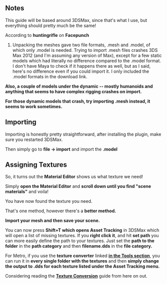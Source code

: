 ## Notes

This guide will be based around 3DSMax, since that's what I use, but everything should pretty much be the same!

According to **huntingrifle** on **Facepunch**

1. Unpacking the meshes gave two file formats, .mesh and .model, of which only .model is needed. Trying to import .mesh files crashes 3DS Max 2012 \(and I'm assuming any version of Max\), except for a few static models which had literally no difference compared to the .model format. I don't have Maya to check if it happens there as well, but as I said, here's no difference even if you could import it. I only included the .model formats in the download link.

**Also, a couple of models under the dynamic -- mostly humanoids and anything that seems to have complex rigging crashes on import.**

**For those dynamic models that crash, try importing .mesh instead, it seems to work sometimes.**

## Importing

Importing is honestly pretty straightforward, after installing the plugin, make sure you restarted 3DSMax.

Then simply go to **file -&gt; import** and import the **.model**

## Assigning Textures

So, it turns out the **Material Editor** shows us what texture we need!

Simply **open the Material Editor** and **scroll down until you find "scene materials"** and voila!

You have now found the texture you need.

That's one method, however there's a **better method.**

**Import your mesh and then save your scene.**

You can now press **Shift+T which opens Asset Tracking** in 3DSMax which will open a list of missing textures. If you **right click it**, and hit **set path** you can more easily define the path to your textures. Just set the **path to the folder** in the **path category** and then **filename.dds** in the **file category.**

For Metro, if you use the **texture converter** linked [**in the Tools section**](/metro-redux/tools.md), you can run it in **every single folder with the textures** and then **simply change the output to .dds for each texture listed under the Asset Tracking menu.**

Considering reading the [**Texture Conversion**](/metro-redux/texture-conversion.md) guide from here on out.

